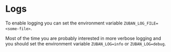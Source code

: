# Logs

To enable logging you can set the environment variable `ZUBAN_LOG_FILE=<some-file>`.

Most of the time you are probably interested in more verbose logging and you should set the environment variable `ZUBAN_LOG=info` or `ZUBAN_LOG=debug`.
